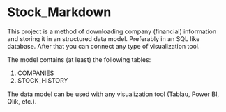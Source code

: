 # Stock_Markdown

This project is a method of downloading company (financial) information and storing it in an structured data model. Preferably in an SQL like database. After that you can connect any type of visualization tool.

The model contains (at least) the following tables:
1. COMPANIES
2. STOCK_HISTORY

The data model can be used with any visualization tool (Tablau, Power BI, Qlik, etc.).
